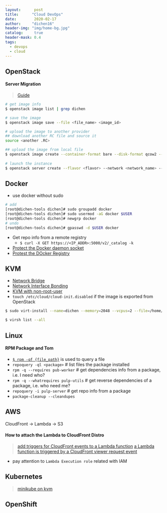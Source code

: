 ```yaml
---
layout:      post
title:      "Cloud DevOps"
date:        2020-02-17
author:     "dichen16"
header-img: "img/home-bg.jpg"
catalog:     true
header-mask: 0.4
tags:
  - devops
  - cloud
---
```


## OpenStack

#### Server Migration

> [Guide](https://docs.fuga.cloud/migrate-an-instance-from-one-openstack-to-another)

```bash
# get image info
$ openstack image list | grep dichen

# save the image
$ openstack image save --file <file_name> <image_id>

# upload the image to another provider
## download another RC file and source it
source <another .RC>

## upload the image from local file
$ openstack image create --container-format bare --disk-format qcow2 --file <image_file_path> <name_your_snapshot>
 
# launch the instance
$ openstack server create --flavor <flavor> --network <network_name> --security-group <name_of_sc> --image <snapshot_name>  <name_your_instance>
```

## Docker

- use docker without sudo

```bash
# add 
[root@dichen-tools dichen]# sudo groupadd docker
[root@dichen-tools dichen]# sudo usermod -aG docker $USER
[root@dichen-tools dichen]# newgrp docker 
# undo
[root@dichen-tools dichen]# gpasswd -d $USER docker
```

- Get repo info from a remote registry
    - `$ curl -X GET https://<IP_ADDR>:5000/v2/_catalog -k`
- [Protect the Docker daemon socket](https://docs.docker.com/engine/security/https/)
- [Protest the DOcker Registry](https://docs.docker.com/registry/insecure/#use-self-signed-certificates)

## KVM

- [Network Bridge](https://computingforgeeks.com/how-to-create-a-linux-network-bridge-on-rhel-centos-8/)
- [Network Interface Bonding](https://linuxconfig.org/how-to-configure-network-interface-bonding-on-red-hat-enterprise-linux-8)
- [KVM with non-root-user](https://computingforgeeks.com/use-virt-manager-as-non-root-user/)
- `touch /etc/cloud/cloud-init.disabled` if the image is exported from OpenStack

```bash
$ sudo virt-install --name=dichen --memory=2048 --vcpus=2 --file=/home/dichen/Downloads/iso/rpulp.qcow2 --network bridge=virbr0,model=virtio --graphics type=vnc,port=6900,listen=0.0.0.0 --import

$ virsh list --all
```

## Linux

#### RPM Package and Tom

- [`$ rpm -qf {file_path}`](https://unix.stackexchange.com/questions/4705/which-fedora-package-does-a-specific-file-belong-to) is used to query a file
- `repoquery -ql <package>`     # list files the package installed
- `rpm -q --requires pub-worker`    # get dependencies info from a package, i.e. I need who?
- `rpm -q --whatrequires pulp-utils`    # get reverse dependencies of a package, i.e. who need me?
- `repoquery -i pulp-server`    # get repo info from a package
- `package-cleanup --cleandupes`

## AWS

CloudFront -> Lambda -> S3

#### How to attach the Lambda to CloudFront Distro

> [ add triggers for CloudFront events to a Lambda function](https://docs.aws.amazon.com/AmazonCloudFront/latest/DeveloperGuide/lambda-edge-add-triggers-cf-console.html)
> [a Lambda function is triggered by a CloudFront viewer request event](https://docs.aws.amazon.com/AmazonCloudFront/latest/DeveloperGuide/lambda-cloudfront-trigger-events.html)

- pay attention to `Lambda Execution role` related with IAM

## Kubernetes

> [minikube on kvm](https://computingforgeeks.com/how-to-run-minikube-on-kvm/)

## OpenShift
